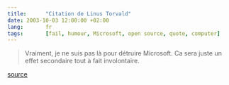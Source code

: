 ```yaml
---
title:      "Citation de Linus Torvald"
date: 2003-10-03 12:00:00 +02:00
lang:       fr
tags:       [fail, humour, Microsoft, open source, quote, computer]
---
```


> Vraiment, je ne suis pas là pour détruire Microsoft. Ca sera juste un effet secondaire tout à fait involontaire.

[source](http://standblog.com/blog/2003/09/28/93113063-CitationDuJourLinusTorvalds)
